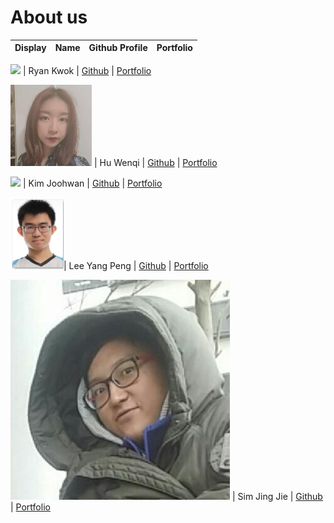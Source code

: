 # About us

Display | Name | Github Profile | Portfolio 
----------|:------:|:--------------:|:---------:

![](https://avatars.githubusercontent.com/u/61216523?s=400&u=14d1ea6c1c7a2dc388293b299eb860859388b309&v=4) | Ryan Kwok | [Github](https://github.com/kwokyto) | [Portfolio](team/kwokyto.md)

![alt text](team/hwq_pic.png) | Hu Wenqi | [Github](https://github.com/Vinci-Hu) | [Portfolio](team/wenqihu.md)

![](https://via.placeholder.com/100.png?text=Photo) | Kim Joohwan | [Github](https://github.com/joohwan58) | [Portfolio](team/joohwan.md)

![img.png](team/lyp_pic.png)| Lee Yang Peng | [Github](https://github.com/Leeyp) | [Portfolio](team/leeyp.md)

![](team/JoohwanPic.png) | Sim Jing Jie | [Github](https://github.com/SimJJ96/) | [Portfolio](team/simjingjie.md)